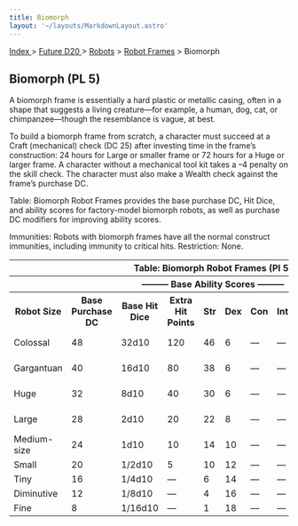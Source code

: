 ```yaml
---
title: Biomorph
layout: '~/layouts/MarkdownLayout.astro'
---
```


[ Index ](/) > [ Future D20 ](/future.d20.srd) > [Robots](/future.d20.srd/robots) > [Robot Frames](/future.d20.srd/robots/robot.frames) > Biomorph

## Biomorph (PL 5)

A biomorph frame is essentially a hard plastic or metallic casing, often in a
shape that suggests a living creature—for example, a human, dog, cat, or
chimpanzee—though the resemblance is vague, at best.

To build a biomorph frame from scratch, a character must succeed at a Craft
(mechanical) check (DC 25) after investing time in the frame’s construction:
24 hours for Large or smaller frame or 72 hours for a Huge or larger frame. A
character without a mechanical tool kit takes a –4 penalty on the skill check.
The character must also make a Wealth check against the frame’s purchase DC.

Table: Biomorph Robot Frames provides the base purchase DC, Hit Dice, and
ability scores for factory-model biomorph robots, as well as purchase DC
modifiers for improving ability scores.

Immunities: Robots with biomorph frames have all the normal construct
immunities, including immunity to critical hits. Restriction: None.


<table> <tr><th colspan="12">Table: Biomorph Robot Frames (Pl 5)</th></tr> <tr><th colspan="12">——— Base Ability Scores ———</th></tr> <tr><th>Robot Size</th><th>Base Purchase DC</th><th>Base Hit Dice</th><th>Extra Hit Points</th><th>Str</th><th>Dex</th><th>Con</th><th>Int</th><th>Wis</th><th>Cha</th><th>Maximum Hit Dice/Purchase DC Modifier</th></tr> <tr><td>Colossal</td><td>48</td><td>32d10</td><td>120</td><td>46</td><td>6</td><td>—</td><td>—</td><td>10</td><td>1</td><td>64d10/+3 per HD</td></tr> <tr class="shaded"><td>Gargantuan</td><td>40</td><td>16d10</td><td>80</td><td>38</td><td>6</td><td>—</td><td>—</td><td>10</td><td>1</td><td>31d10/+3 per HD</td></tr> <tr><td>Huge</td><td>32</td><td>8d10</td><td>40</td><td>30</td><td>6</td><td>—</td><td>—</td><td>10</td><td>1</td><td>15d10/+2 per HD</td></tr> <tr class="shaded"><td>Large</td><td>28</td><td>2d10</td><td>20</td><td>22</td><td>8</td><td>—</td><td>—</td><td>10</td><td>1</td><td>7d10/+1 per HD</td></tr> <tr><td>Medium-size</td><td>24</td><td>1d10</td><td>10</td><td>14</td><td>10</td><td>—</td><td>—</td><td>10</td><td>1</td><td>—</td></tr> <tr class="shaded"><td>Small</td><td>20</td><td>1/2d10</td><td>5</td><td>10</td><td>12</td><td>—</td><td>—</td><td>10</td><td>1</td><td>—</td></tr> <tr><td>Tiny</td><td>16</td><td>1/4d10</td><td>—</td><td>6</td><td>14</td><td>—</td><td>—</td><td>10</td><td>1</td><td>—</td></tr> <tr class="shaded"><td>Diminutive</td><td>12</td><td>1/8d10</td><td>—</td><td>4</td><td>16</td><td>—</td><td>—</td><td>10</td><td>1</td><td>—</td></tr> <tr><td>Fine</td><td>8</td><td>1/16d10</td><td>—</td><td>1</td><td>18</td><td>—</td><td>—</td><td>10</td><td>1</td><td>—</td></tr> </table>



